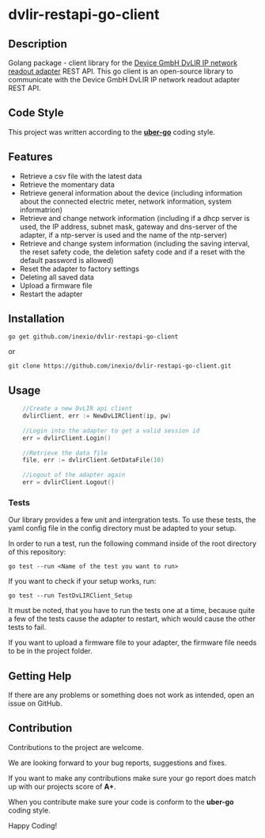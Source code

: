 # dvlir-restapi-go-client

## Description

Golang package - client library for the [Device GmbH DvLIR IP network readout adapter](https://www.device.de/index.php/produkte/smart-metering/dvlir) REST API.
This go client is an open-source library to communicate with the Device GmbH DvLIR IP network readout adapter REST API.

## Code Style

This project was written according to the **[uber-go](https://github.com/uber-go/guide/blob/master/style.md)** coding style.

## Features

- Retrieve a csv file with the latest data
- Retrieve the momentary data
- Retrieve general information about the device (including information about the connected electric meter, network information, system informatrion)
- Retrieve and change network information (including if a dhcp server is used, the IP address, subnet mask, gateway and dns-server of the adapter, if a ntp-server is used and the name of the ntp-server)
- Retrieve and change system information (including the saving interval, the reset safety code, the deletion safety code and if a reset with the default password is allowed)
- Reset the adapter to factory settings
- Deleting all saved data
- Upload a firmware file
- Restart the adapter

## Installation

```
go get github.com/inexio/dvlir-restapi-go-client
```

or

```
git clone https://github.com/inexio/dvlir-restapi-go-client.git
```

## Usage

```go
    //Create a new DvLIR api client
    dvlirClient, err := NewDvLIRClient(ip, pw)
    
    //Login into the adapter to get a valid session id
    err = dvlirClient.Login()
    
    //Retrieve the data file
    file, err := dvlirClient.GetDataFile(10)
    
    //Logout of the adapter again
    err = dvlirClient.Logout()
```

### Tests

Our library provides a few unit and intergration tests. To use these tests, the yaml config file in the config directory must be adapted to your setup.

In order to run a test, run the following command inside of the root directory of this repository:

```
go test --run <Name of the test you want to run>
```

If you want to check if your setup works, run:

```
go test --run TestDvLIRClient_Setup
```

It must be noted, that you have to run the tests one at a time, because quite a few of the tests cause the adapter to restart, which would cause the other tests to fail.

If you want to upload a firmware file to your adapter, the firmware file needs to be in the project folder.

## Getting Help

If there are any problems or something does not work as intended, open an issue on GitHub.

## Contribution

Contributions to the project are welcome.

We are looking forward to your bug reports, suggestions and fixes.

If you want to make any contributions make sure your go report does match up with our projects score of **A+**.

When you contribute make sure your code is conform to the **uber-go** coding style.

Happy Coding!

